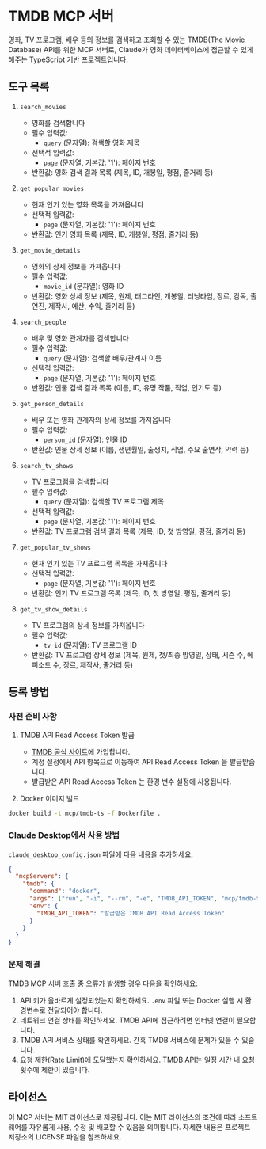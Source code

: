 # TMDB MCP 서버

영화, TV 프로그램, 배우 등의 정보를 검색하고 조회할 수 있는 TMDB(The Movie Database) API를 위한 MCP 서버로, Claude가 영화 데이터베이스에 접근할 수 있게 해주는 TypeScript 기반 프로젝트입니다.

## 도구 목록

1. `search_movies`

   - 영화를 검색합니다
   - 필수 입력값:
     - `query` (문자열): 검색할 영화 제목
   - 선택적 입력값:
     - `page` (문자열, 기본값: '1'): 페이지 번호
   - 반환값: 영화 검색 결과 목록 (제목, ID, 개봉일, 평점, 줄거리 등)

2. `get_popular_movies`

   - 현재 인기 있는 영화 목록을 가져옵니다
   - 선택적 입력값:
     - `page` (문자열, 기본값: '1'): 페이지 번호
   - 반환값: 인기 영화 목록 (제목, ID, 개봉일, 평점, 줄거리 등)

3. `get_movie_details`

   - 영화의 상세 정보를 가져옵니다
   - 필수 입력값:
     - `movie_id` (문자열): 영화 ID
   - 반환값: 영화 상세 정보 (제목, 원제, 태그라인, 개봉일, 러닝타임, 장르, 감독, 출연진, 제작사, 예산, 수익, 줄거리 등)

4. `search_people`

   - 배우 및 영화 관계자를 검색합니다
   - 필수 입력값:
     - `query` (문자열): 검색할 배우/관계자 이름
   - 선택적 입력값:
     - `page` (문자열, 기본값: '1'): 페이지 번호
   - 반환값: 인물 검색 결과 목록 (이름, ID, 유명 작품, 직업, 인기도 등)

5. `get_person_details`

   - 배우 또는 영화 관계자의 상세 정보를 가져옵니다
   - 필수 입력값:
     - `person_id` (문자열): 인물 ID
   - 반환값: 인물 상세 정보 (이름, 생년월일, 출생지, 직업, 주요 출연작, 약력 등)

6. `search_tv_shows`

   - TV 프로그램을 검색합니다
   - 필수 입력값:
     - `query` (문자열): 검색할 TV 프로그램 제목
   - 선택적 입력값:
     - `page` (문자열, 기본값: '1'): 페이지 번호
   - 반환값: TV 프로그램 검색 결과 목록 (제목, ID, 첫 방영일, 평점, 줄거리 등)

7. `get_popular_tv_shows`

   - 현재 인기 있는 TV 프로그램 목록을 가져옵니다
   - 선택적 입력값:
     - `page` (문자열, 기본값: '1'): 페이지 번호
   - 반환값: 인기 TV 프로그램 목록 (제목, ID, 첫 방영일, 평점, 줄거리 등)

8. `get_tv_show_details`

   - TV 프로그램의 상세 정보를 가져옵니다
   - 필수 입력값:
     - `tv_id` (문자열): TV 프로그램 ID
   - 반환값: TV 프로그램 상세 정보 (제목, 원제, 첫/최종 방영일, 상태, 시즌 수, 에피소드 수, 장르, 제작사, 줄거리 등)

## 등록 방법

### 사전 준비 사항

1. TMDB API Read Access Token 발급

   - [TMDB 공식 사이트](https://www.themoviedb.org/)에 가입합니다.
   - 계정 설정에서 API 항목으로 이동하여 API Read Access Token 을 발급받습니다.
   - 발급받은 API Read Access Token 는 환경 변수 설정에 사용됩니다.

2. Docker 이미지 빌드

```bash
docker build -t mcp/tmdb-ts -f Dockerfile .
```

### Claude Desktop에서 사용 방법

`claude_desktop_config.json` 파일에 다음 내용을 추가하세요:

```json
{
  "mcpServers": {
    "tmdb": {
      "command": "docker",
      "args": ["run", "-i", "--rm", "-e", "TMDB_API_TOKEN", "mcp/tmdb-ts"],
      "env": {
        "TMDB_API_TOKEN": "발급받은 TMDB API Read Access Token"
      }
    }
  }
}
```

### 문제 해결

TMDB MCP 서버 호출 중 오류가 발생할 경우 다음을 확인하세요:

1. API 키가 올바르게 설정되었는지 확인하세요. `.env` 파일 또는 Docker 실행 시 환경변수로 전달되어야 합니다.
2. 네트워크 연결 상태를 확인하세요. TMDB API에 접근하려면 인터넷 연결이 필요합니다.
3. TMDB API 서비스 상태를 확인하세요. 간혹 TMDB 서비스에 문제가 있을 수 있습니다.
4. 요청 제한(Rate Limit)에 도달했는지 확인하세요. TMDB API는 일정 시간 내 요청 횟수에 제한이 있습니다.

## 라이선스

이 MCP 서버는 MIT 라이선스로 제공됩니다. 이는 MIT 라이선스의 조건에 따라 소프트웨어를 자유롭게 사용, 수정 및 배포할 수 있음을 의미합니다. 자세한 내용은 프로젝트 저장소의 LICENSE 파일을 참조하세요.
